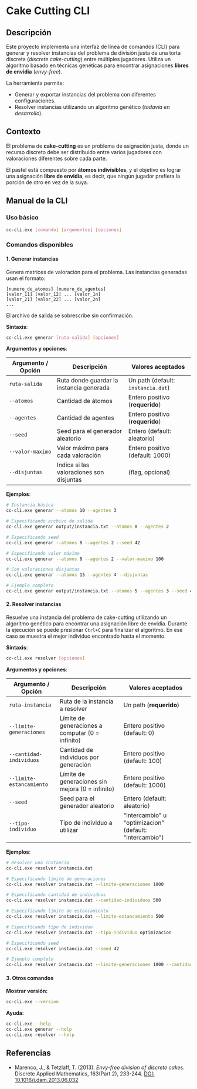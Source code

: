 # Cake Cutting CLI

## Descripción

Este proyecto implementa una interfaz de línea de comandos (CLI) para generar y resolver instancias del problema de
división justa de una torta discreta (_discrete cake-cutting_) entre múltiples jugadores. Utiliza un algoritmo basado en
técnicas genéticas para encontrar asignaciones **libres de envidia** (_envy-free_).

La herramienta permite:

- Generar y exportar instancias del problema con diferentes configuraciones.
- Resolver instancias utilizando un algoritmo genético (_todavía en desarrollo_).

## Contexto

El problema de **cake-cutting** es un problema de asignación justa, donde un recurso discreto debe ser distribuido entre
varios jugadores con valoraciones diferentes sobre cada parte.

El pastel está compuesto por **átomos indivisibles**, y el objetivo es lograr una asignación **libre de envidia**, es
decir, que ningún jugador prefiera la porción de otro en vez de la suya.

## Manual de la CLI

### Uso básico

```bash
cc-cli.exe [comando] [argumentos] [opciones]
```

### Comandos disponibles

#### 1. Generar instancias

Genera matrices de valoración para el problema. Las instancias generadas usan el formato:

```
[numero_de_atomos] [numero_de_agentes]
[valor_11] [valor_12] ... [valor_1n]
[valor_21] [valor_22] ... [valor_2n]
...
```

El archivo de salida se sobrescribe sin confirmación.

**Sintaxis**:

```bash
cc-cli.exe generar [ruta-salida] [opciones]
```

**Argumentos y opciones**:

| Argumento / Opción | Descripción                              | Valores aceptados                  |
| ------------------ | ---------------------------------------- | ---------------------------------- |
| `ruta-salida`      | Ruta donde guardar la instancia generada | Un path (default: `instancia.dat`) |
| `--atomos`         | Cantidad de átomos                       | Entero positivo (**requerido**)    |
| `--agentes`        | Cantidad de agentes                      | Entero positivo (**requerido**)    |
| `--seed`           | Seed para el generador aleatorio         | Entero (default: aleatorio)        |
| `--valor-maximo`   | Valor máximo para cada valoración        | Entero positivo (default: 1000)    |
| `--disjuntas`      | Indica si las valoraciones son disjuntas | (flag, opcional)                   |

**Ejemplos**:

```bash
# Instancia básica
cc-cli.exe generar --atomos 10 --agentes 3

# Especificando archivo de salida
cc-cli.exe generar output/instancia.txt --atomos 8 --agentes 2

# Especificando seed
cc-cli.exe generar --atomos 8 --agentes 2 --seed 42

# Especificando valor máximo
cc-cli.exe generar --atomos 8 --agentes 2 --valor-maximo 100

# Con valoraciones disjuntas
cc-cli.exe generar --atomos 15 --agentes 4 --disjuntas

# Ejemplo completo
cc-cli.exe generar output/instancia.txt --atomos 5 --agentes 3 --seed 42 --valor-maximo 500 --disjuntas
```

#### 2. Resolver instancias

Resuelve una instancia del problema de cake-cutting utilizando un algoritmo genético para encontrar una asignación
libre de envidia.
Durante la ejecución se puede presionar `Ctrl+C` para finalizar el algoritmo.
En ese caso se muestra el mejor individuo encontrado hasta el momento.

**Sintaxis**:

```bash
cc-cli.exe resolver [opciones]
```

**Argumentos y opciones**:

| Argumento / Opción       | Descripción                                      | Valores aceptados                                       |
| ------------------------ | ------------------------------------------------ | ------------------------------------------------------- |
| `ruta-instancia`         | Ruta de la instancia a resolver                  | Un path (**requerido**)                                 |
| `--limite-generaciones`  | Límite de generaciones a computar (0 = infinito) | Entero positivo (default: 0)                            |
| `--cantidad-individuos`  | Cantidad de individuos por generación            | Entero positivo (default: 100)                          |
| `--limite-estancamiento` | Límite de generaciones sin mejora (0 = infinito) | Entero positivo (default: 1000)                         |
| `--seed`                 | Seed para el generador aleatorio                 | Entero (default: aleatorio)                             |
| `--tipo-individuo`       | Tipo de individuo a utilizar                     | "intercambio" u "optimizacion" (default: "intercambio") |

**Ejemplos**:

```bash
# Resolver una instancia
cc-cli.exe resolver instancia.dat

# Especificando límite de generaciones
cc-cli.exe resolver instancia.dat --limite-generaciones 1000

# Especificando cantidad de individuos
cc-cli.exe resolver instancia.dat --cantidad-individuos 500

# Especificando límite de estancamiento
cc-cli.exe resolver instancia.dat --limite-estancamiento 500

# Especificando tipo de individuo
cc-cli.exe resolver instancia.dat --tipo-individuo optimizacion

# Especificando seed
cc-cli.exe resolver instancia.dat --seed 42

# Ejemplo completo
cc-cli.exe resolver instancia.dat --limite-generaciones 1000 --cantidad-individuos 500 --limite-estancamiento 500 --tipo-individuo intercambio --seed 42
```

#### 3. Otros comandos

**Mostrar versión:**

```bash
cc-cli.exe --version
```

**Ayuda:**

```bash
cc-cli.exe --help
cc-cli.exe generar --help
cc-cli.exe resolver --help
```

## Referencias

- Marenco, J., & Tetzlaff, T. (2013). _Envy-free division of discrete cakes_. Discrete Applied Mathematics, 163(Part 2),
  233-244. [DOI: 10.1016/j.dam.2013.06.032](https://doi.org/10.1016/j.dam.2013.06.032)
